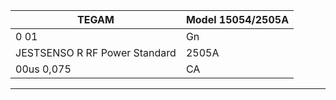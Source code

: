 |TEGAM|Model 15054/2505A|
|---|---|
|0 01|Gn|
|JESTSENSO R RF Power Standard|2505A|
|00us 0,075|CA|
---





































































































